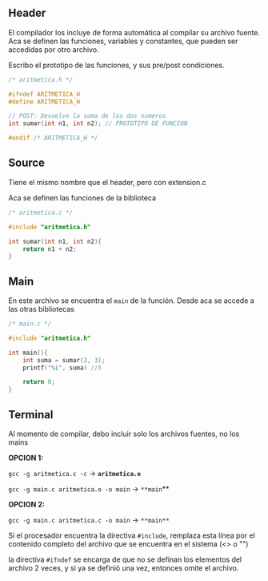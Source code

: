 ## Header

El compilador los incluye de forma automática al compilar su archivo fuente. Aca se definen las funciones, variables y constantes, que pueden ser accedidas por otro archivo.

Escribo el prototipo de las funciones, y sus pre/post condiciones.

```c
/* aritmetica.h */

#ifndef ARITMETICA_H
#define ARITMETICA_H

// POST: Devuelve la suma de los dos numeros
int sumar(int n1, int n2); // PROTOTIPO DE FUNCION

#endif /* ARITMETICA_H */
```

## Source

Tiene el mismo nombre que el header, pero con extension.c

Aca se definen las funciones de la biblioteca

```c
/* aritmetica.c */

#include "aritmetica.h"

int sumar(int n1, int n2){
	return n1 + n2;
}
```

## Main

En este archivo se encuentra el `main` de la función. Desde aca se accede a las otras bibliotecas

```c
/* main.c */

#include "aritmetica.h"

int main(){
	int suma = sumar(2, 3);
	printf("%i", suma) //5	

	return 0;
}
```

## Terminal

Al momento de compilar, debo incluir solo los archivos fuentes, no los mains

**OPCION 1:**

`gcc -g aritmetica.c -c` → **`aritmetica.o`**

`gcc -g main.c aritmetica.o -o main` → `**main`**

**OPCION 2:**

`gcc -g main.c aritmetica.c -o main` → `**main**`

Si el procesador encuentra la directiva `#include`, remplaza esta línea por el contenido completo del archivo que se encuentra en el sistema (<> o "")

la directiva `#ifndef` se encarga de que no se definan los elementos del archivo 2 veces, y si ya se definió una vez, entonces omite el archivo.
